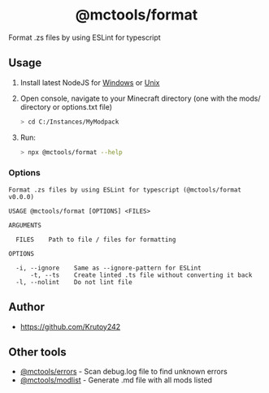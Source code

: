<h1 align="center">@mctools/format</h1>

Format .zs files by using ESLint for typescript

<!-- extended_desc --><!-- /extended_desc -->

## Usage

1. Install latest NodeJS for [Windows](https://nodejs.org/en/download/current/) or [Unix](https://nodejs.org/en/download/package-manager/)

2. Open console, navigate to your Minecraft directory (one with the mods/ directory or options.txt file)
    ```sh
    > cd C:/Instances/MyModpack
    ```

3. Run:
    ```sh
    > npx @mctools/format --help
    ```

### Options

```shell
Format .zs files by using ESLint for typescript (@mctools/format v0.0.0)

USAGE @mctools/format [OPTIONS] <FILES>

ARGUMENTS

  FILES    Path to file / files for formatting    

OPTIONS

  -i, --ignore    Same as --ignore-pattern for ESLint              
      -t, --ts    Create linted .ts file without converting it back
  -l, --nolint    Do not lint file
```

## Author

* https://github.com/Krutoy242

## Other tools

* [@mctools/errors](https://github.com/Krutoy242/mc-tools/tree/master/packages/errors) - Scan debug.log file to find unknown errors
* [@mctools/modlist](https://github.com/Krutoy242/mc-tools/tree/master/packages/modlist) - Generate .md file with all mods listed
